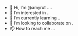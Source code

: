 - 👋 Hi, I’m @amyrut ....
- 👀 I’m interested in ..
- 🌱 I’m currently learning ..
- 💞️ I’m looking to collaborate on .
- 📫 How to reach me ...

<!---
amyrut/amyrut is a ✨ special ✨ repository because its `README.md` (this file) appears on your GitHub profile.
You can click the Preview link to take a look at your changes.
--->
